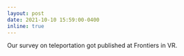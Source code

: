 ```yaml
---
layout: post
date: 2021-10-10 15:59:00-0400
inline: true
---
```


Our survey on teleportation got published at Frontiers in VR.
